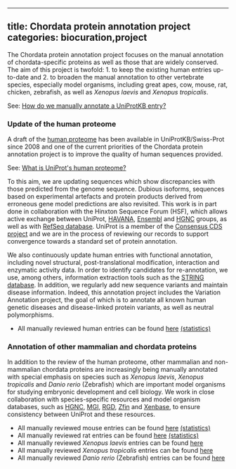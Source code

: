 
---
title: Chordata protein annotation project
categories: biocuration,project
---

The Chordata protein annotation project focuses on the manual annotation of chordata-specific proteins as well as those that are widely conserved. The aim of this project is twofold: 1. to keep the existing human entries up-to-date and 2. to broaden the manual annotation to other vertebrate species, especially model organisms, including great apes, cow, mouse, rat, chicken, zebrafish, as well as _Xenopus laevis_ and _Xenopus tropicalis_.

See: [How do we manually annotate a UniProtKB entry?](http://www.uniprot.org/faq/45)

### Update of the human proteome

A draft of the [human proteome](http://www.uniprot.org/uniprot/?query=organism:9606+AND+keyword:kW%2D1185+AND+reviewed:yes) has been available in UniProtKB/Swiss-Prot since 2008 and one of the current priorities of the Chordata protein annotation project is to improve the quality of human sequences provided.

See: [What is UniProt's human proteome?](http://www.uniprot.org/faq/48)

To this aim, we are updating sequences which show discrepancies with those predicted from the genome sequence. Dubious isoforms, sequences based on experimental artefacts and protein products derived from erroneous gene model predictions are also revisited. This work is in part done in collaboration with the Hinxton Sequence Forum (HSF), which allows active exchange between UniProt, [HAVANA](http://www.sanger.ac.uk/HGP/havana/), [Ensembl](http://www.ensembl.org/index.html) and [HGNC](http://www.genenames.org/) groups, as well as with [RefSeq database](http://www.ncbi.nlm.nih.gov/RefSeq/). UniProt is a member of the [Consensus CDS project](http://www.ncbi.nlm.nih.gov/projects/CCDS/CcdsBrowse.cgi) and we are in the process of reviewing our records to support convergence towards a standard set of protein annotation.

We also continuously update human entries with functional annotation, including novel structural, post-translational modification, interaction and enzymatic activity data. In order to identify candidates for re-annotation, we use, among others, information extraction tools such as the [STRING database](http://string.embl.de/). In addition, we regularly add new sequence variants and maintain disease information. Indeed, this annotation project includes the Variation Annotation project, the goal of which is to annotate all known human genetic diseases and disease-linked protein variants, as well as neutral polymorphisms.

*   All manually reviewed human entries can be found [here](http://www.uniprot.org/uniprot/?query=organism:9606+AND+reviewed:yes) [(statistics)](http://www.uniprot.org/biocuration%5Fproject/Chordata/statistics/#Homosapiens)

### Annotation of other mammalian and chordata proteins

In addition to the review of the human proteome, other mammalian and non-mammalian chordata proteins are increasingly being manually annotated with special emphasis on species such as _Xenopus laevis_, _Xenopus tropicalis_ and _Danio rerio_ (Zebrafish) which are important model organisms for studying embryonic development and cell biology. We work in close collaboration with species-specific resources and model organism databases, such as [HGNC](http://www.genenames.org/), [MGI](http://www.informatics.jax.org/), [RGD](http://rgd.mcw.edu/), [Zfin](http://zfin.org/) and [Xenbase](http://www.xenbase.org/), to ensure consistency between UniProt and these resources.

*   All manually reviewed mouse entries can be found [here](http://www.uniprot.org/uniprot/?query=organism:10090+AND+reviewed:yes) [(statistics)](http://www.uniprot.org/biocuration%5Fproject/Chordata/statistics/#Musmusculus)
*   All manually reviewed rat entries can be found [here](http://www.uniprot.org/uniprot/?query=organism:10116+AND+reviewed:yes) [(statistics)](http://www.uniprot.org/biocuration%5Fproject/Chordata/statistics/#Rattusnorvegicus)
*   All manually reviewed _Xenopus laevis_ entries can be found [here](http://www.uniprot.org/uniprot/?query=organism:8355+AND+reviewed:yes)
*   All manually reviewed _Xenopus tropicalis_ entries can be found [here](http://www.uniprot.org/uniprot/?query=organism:8364+AND+reviewed:yes)
*   All manually reviewed _Danio rerio_ (Zebrafish) entries can be found [here](http://www.uniprot.org/uniprot/?query=organism:7955+AND+reviewed:yes)
        